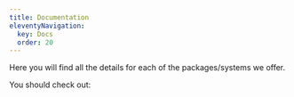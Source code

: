 ```yaml
---
title: Documentation
eleventyNavigation:
  key: Docs
  order: 20
---
```


Here you will find all the details for each of the packages/systems we offer.

You should check out:
